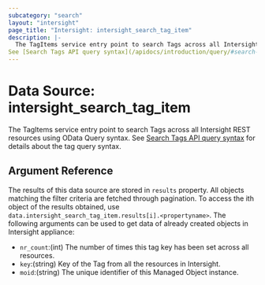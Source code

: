 ```yaml
---
subcategory: "search"
layout: "intersight"
page_title: "Intersight: intersight_search_tag_item"
description: |-
  The TagItems service entry point to search Tags across all Intersight REST resources using OData Query syntax.
See [Search Tags API query syntax](/apidocs/introduction/query/#search-tags-api) for details about the tag query syntax.
---
```


# Data Source: intersight_search_tag_item
The TagItems service entry point to search Tags across all Intersight REST resources using OData Query syntax.
See [Search Tags API query syntax](/apidocs/introduction/query/#search-tags-api) for details about the tag query syntax.
## Argument Reference
The results of this data source are stored in `results` property.
All objects matching the filter criteria are fetched through pagination.
To access the ith object of the results obtained, use `data.intersight_search_tag_item.results[i].<propertyname>`.
The following arguments can be used to get data of already created objects in Intersight appliance:
* `nr_count`:(int) The number of times this tag key has been set across all resources. 
* `key`:(string) Key of the Tag from all the resources in Intersight. 
* `moid`:(string) The unique identifier of this Managed Object instance. 
 